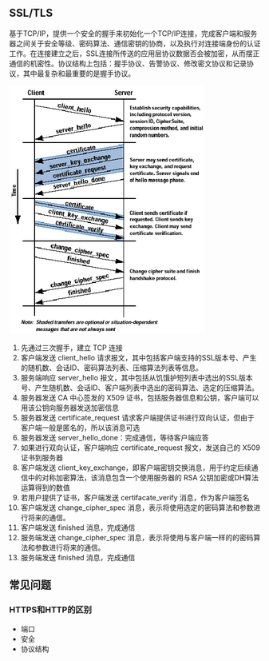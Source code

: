 ## SSL/TLS

基于TCP/IP，提供一个安全的握手来初始化一个TCP/IP连接，完成客户端和服务器之间关于安全等级、密码算法、通信密钥的协商，以及执行对连接端身份的认证工作。在连接建立之后，SSL连接所传送的应用层协议数据否会被加密，从而摆正通信的机密性。协议结构上包括：握手协议、告警协议、修改密文协议和记录协议，其中最复杂和最重要的是握手协议。

![img](./assets/SSL-protocol-5.png)

1. 先通过三次握手，建立 TCP 连接
2. 客户端发送 client_hello 请求报文，其中包括客户端支持的SSL版本号、产生的随机数、会话ID、密码算法列表、压缩算法列表等信息。
3. 服务端响应 server_hello 报文，其中包括从饥饿护短列表中选出的SSL版本号、产生随机数、会话ID、客户端列表中选出的密码算法、选定的压缩算法。
4. 服务器发送 CA 中心签发的 X509 证书，包括服务器信息和公钥，客户端可以用该公钥向服务器发送加密信息
5. 服务器发送 certificate_request 请求客户端提供证书进行双向认证，但由于客户端一般是匿名的，所以该消息可选
6. 服务器发送 server_hello_done：完成通信，等待客户端应答
7. 如果进行双向认证，客户端响应 certificate_request 报文，发送自己的 X509 证书到服务器
8. 客户端发送 client_key_exchange，即客户端密钥交换消息，用于约定后续通信中的对称加密算法，该消息包含一个使用服务器的 RSA 公钥加密或DH算法运算得到的数值
9. 若用户提供了证书，客户端发送 certifacate_verify 消息，作为客户端签名
10. 客户端发送 change_cipher_spec 消息，表示将使用选定的密码算法和参数进行将来的通信。
11. 客户端发送 finished 消息，完成通信
12. 服务端发送 change_cipher_spec 消息，表示将使用与客户端一样的的密码算法和参数进行将来的通信。
13. 服务端发送 finished 消息，完成通信



## 常见问题

### HTTPS和HTTP的区别

- 端口
- 安全
- 协议结构